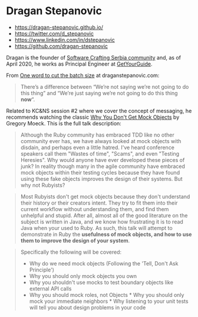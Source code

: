 # Dragan Stepanovic

- https://dragan-stepanovic.github.io/
- https://twitter.com/d_stepanovic
- https://www.linkedin.com/in/dstepanovic
- https://github.com/dragan-stepanovic

Dragan is the founder of [Software Crafting Serbia community](https://www.meetup.com/Software-Crafting-Serbia/) and, as of April 2020, he works as Principal Engineer at [GetYourGuide](https://www.getyourguide.com/).

From [One word to cut the batch size](https://dragan-stepanovic.github.io/2020/03/06/one-word-for-batch-size-reduction.html) at draganstepanovic.com:

> There’s a difference between “We’re not saying we’re not going to do this thing” and “We’re just saying we’re not going to do this thing **now**“.

Related to KC&NS session #2 where we cover the concept of messaging, he recommends watching the classic [Why You Don't Get Mock Objects](https://youtu.be/R9FOchgTtLM) by Gregory Moeck. This is the full talk description:

> Although the Ruby community has embraced TDD like no other community ever has, we have always looked at mock objects with disdain, and perhaps even a little hatred. I've heard conference speakers call them "Wastes of time", "Scams", and even "Testing Heresies". Why would anyone have ever developed these pieces of junk? In reality though many in the agile community have embraced mock objects within their testing cycles because they have found using these fake objects improves the design of their systems. But why not Rubyists? 

> Most Rubyists don't get mock objects because they don't understand their history or their creators intent. They try to fit them into their current workflow without understanding them, and find them unhelpful and stupid. After all, almost all of the good literature on the subject is written in Java, and we know how frustrating it is to read Java when your used to Ruby. As such, this talk will attempt to demonstrate in Ruby the **usefulness of mock objects, and how to use them to improve the design of your system**. 

> Specifically the following will be covered: 
>* Why do we need mock objects (Following the 'Tell, Don't Ask Principle')
>* Why you should only mock objects you own 
>* Why you shouldn't use mocks to test boundary objects like external API calls 
>* Why you should mock roles, not Objects * Why you should only mock your immediate neighbors * Why listening to your unit tests will tell you about design problems in your code